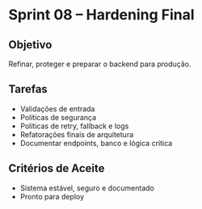 # Sprint 08 – Hardening Final

## Objetivo
Refinar, proteger e preparar o backend para produção.

## Tarefas
- Validações de entrada
- Políticas de segurança
- Políticas de retry, fallback e logs
- Refatorações finais de arquitetura
- Documentar endpoints, banco e lógica crítica

## Critérios de Aceite
- Sistema estável, seguro e documentado
- Pronto para deploy
